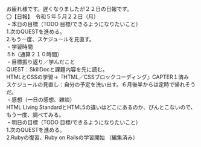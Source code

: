 お疲れ様です。遅くなりましたが２２日の日報です。  
〇【日報】　令和５年５月２２日（月）  
・本日の目標（TODO 目標/できるようになりたいこと）  
1.次のQUESTを進める。  
2.もう一度、スケジュールを見直す。  
・学習時間  
５h（通算２１０時間）  
・目標振り返り／学んだこと  
QUEST：SkillDocと課題内容を先に読む。  
HTMLとCSSの学習→『HTML／CSSブロックコーディング』CAPTER１済み  
スケジュールの見直し：自分の予定を洗い出す。６月後半からは定時で帰れそうだ。  
・感想（一日の感想、雑談）  
HTML Living StandardとHTML5の違いはどこにあるのか、ぴんとこないので、もう一度、調べてみる。  
・明日の目標（TODO 目標/できるようになりたいこと）  
1.次のQUESTを進める。  
2.Rubyの復習、Ruby on Railsの学習開始 （編集済み）   
